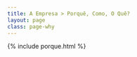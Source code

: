 ```yaml
---
title: A Empresa > Porquê, Como, O Quê?
layout: page
class: page-why
---
```


{% include porque.html %}
